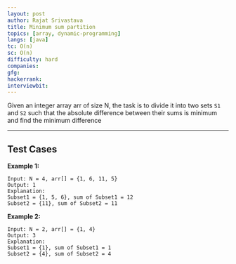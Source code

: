 ```yaml
---
layout: post
author: Rajat Srivastava
title: Minimum sum partition
topics: [array, dynamic-programming]
langs: [java]
tc: O(n)
sc: O(n)
difficulty: hard
companies: 
gfg: 
hackerrank: 
interviewbit: 
---
```


Given an integer array arr of size N, 
the task is to divide it into two sets `S1` and `S2` such that the absolute difference between their sums is minimum and find the minimum difference

---

## Test Cases

**Example 1:** 
```
Input: N = 4, arr[] = {1, 6, 11, 5} 
Output: 1
Explanation: 
Subset1 = {1, 5, 6}, sum of Subset1 = 12 
Subset2 = {11}, sum of Subset2 = 11   
```

**Example 2:** 
```
Input: N = 2, arr[] = {1, 4}
Output: 3
Explanation: 
Subset1 = {1}, sum of Subset1 = 1
Subset2 = {4}, sum of Subset2 = 4
```